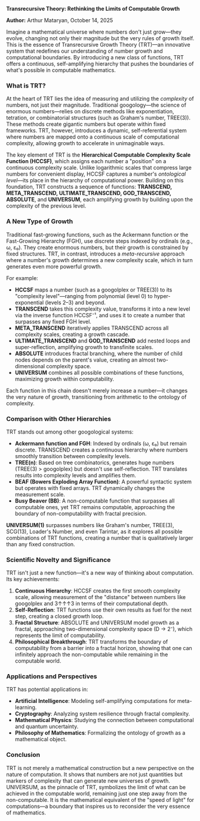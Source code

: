 **Transrecursive Theory: Rethinking the Limits of Computable Growth**

**Author:** Arthur Mataryan, October 14, 2025

Imagine a mathematical universe where numbers don't just grow—they evolve, changing not only their magnitude but the very rules of growth itself. This is the essence of Transrecursive Growth Theory (TRT)—an innovative system that redefines our understanding of number growth and computational boundaries. By introducing a new class of functions, TRT offers a continuous, self-amplifying hierarchy that pushes the boundaries of what's possible in computable mathematics.

### What is TRT?

At the heart of TRT lies the idea of measuring and utilizing the *complexity* of numbers, not just their magnitude. Traditional googology—the science of enormous numbers—relies on discrete methods like exponentiation, tetration, or combinatorial structures (such as Graham's number, TREE(3)). These methods create gigantic numbers but operate within fixed frameworks. TRT, however, introduces a dynamic, self-referential system where numbers are mapped onto a continuous scale of computational complexity, allowing growth to accelerate in unimaginable ways.

The key element of TRT is the **Hierarchical Computable Complexity Scale Function (HCCSF)**, which assigns each number a "position" on a continuous complexity scale. Unlike logarithmic scales that compress large numbers for convenient display, HCCSF captures a number's *ontological level*—its place in the hierarchy of computational power. Building on this foundation, TRT constructs a sequence of functions: **TRANSCEND, META_TRANSCEND, ULTIMATE_TRANSCEND, GOD_TRANSCEND, ABSOLUTE**, and **UNIVERSUM**, each amplifying growth by building upon the complexity of the previous level.

### A New Type of Growth

Traditional fast-growing functions, such as the Ackermann function or the Fast-Growing Hierarchy (FGH), use discrete steps indexed by ordinals (e.g., ω, ε₀). They create enormous numbers, but their growth is constrained by fixed structures. TRT, in contrast, introduces a *meta-recursive* approach where a number's growth determines a new complexity scale, which in turn generates even more powerful growth.

For example:

- **HCCSF** maps a number (such as a googolplex or TREE(3)) to its "complexity level"—ranging from polynomial (level 0) to hyper-exponential (levels 2–3) and beyond.
- **TRANSCEND** takes this complexity value, transforms it into a new level via the inverse function HCCSF⁻¹, and uses it to create a number that surpasses any fixed FGH level.
- **META_TRANSCEND** iteratively applies TRANSCEND across all complexity scales, creating a growth cascade.
- **ULTIMATE_TRANSCEND** and **GOD_TRANSCEND** add nested loops and super-reflection, amplifying growth to transfinite scales.
- **ABSOLUTE** introduces fractal branching, where the number of child nodes depends on the parent's value, creating an almost two-dimensional complexity space.
- **UNIVERSUM** combines all possible combinations of these functions, maximizing growth within computability.

Each function in this chain doesn't merely increase a number—it changes the very nature of growth, transitioning from arithmetic to the ontology of complexity.

### Comparison with Other Hierarchies

TRT stands out among other googological systems:

- **Ackermann function and FGH**: Indexed by ordinals (ω, ε₀) but remain discrete. TRANSCEND creates a continuous hierarchy where numbers smoothly transition between complexity levels.
- **TREE(n)**: Based on tree combinatorics, generates huge numbers (TREE(3) > googolplex) but doesn't use self-reflection. TRT translates results into complexity levels and amplifies them.
- **BEAF (Bowers Exploding Array Function)**: A powerful syntactic system but operates with fixed arrays. TRT dynamically changes the measurement scale.
- **Busy Beaver (BB)**: A non-computable function that surpasses all computable ones, yet TRT remains computable, approaching the boundary of non-computability with fractal precision.

**UNIVERSUM(1)** surpasses numbers like Graham's number, TREE(3), SCG(13), Loader's Number, and even Tarintar, as it explores all possible combinations of TRT functions, creating a number that is qualitatively larger than any fixed construction.

### Scientific Novelty and Significance

TRT isn't just a new function—it's a new way of thinking about computation. Its key achievements:

1. **Continuous Hierarchy**: HCCSF creates the first smooth complexity scale, allowing measurement of the "distance" between numbers like googolplex and 3↑↑↑3 in terms of their computational depth.
2. **Self-Reflection**: TRT functions use their own results as fuel for the next step, creating a closed growth loop.
3. **Fractal Structure**: ABSOLUTE and UNIVERSUM model growth as a fractal, approaching two-dimensional complexity space (D → 2⁻), which represents the limit of computability.
4. **Philosophical Breakthrough**: TRT transforms the boundary of computability from a barrier into a fractal horizon, showing that one can infinitely approach the non-computable while remaining in the computable world.

### Applications and Perspectives

TRT has potential applications in:

- **Artificial Intelligence**: Modeling self-amplifying computations for meta-learning.
- **Cryptography**: Analyzing system resilience through fractal complexity.
- **Mathematical Physics**: Studying the connection between computational and quantum uncertainty.
- **Philosophy of Mathematics**: Formalizing the ontology of growth as a mathematical object.

### Conclusion

TRT is not merely a mathematical construction but a new perspective on the nature of computation. It shows that numbers are not just quantities but markers of complexity that can generate new universes of growth. UNIVERSUM, as the pinnacle of TRT, symbolizes the limit of what can be achieved in the computable world, remaining just one step away from the non-computable. It is the mathematical equivalent of the "speed of light" for computations—a boundary that inspires us to reconsider the very essence of mathematics.